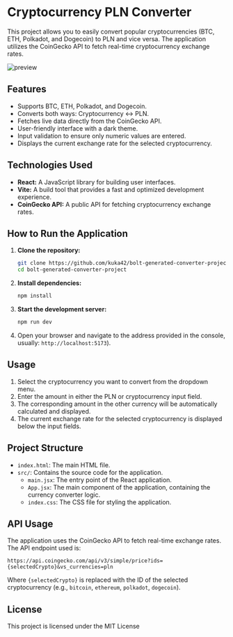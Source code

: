 # Cryptocurrency PLN Converter

This project allows you to easily convert popular cryptocurrencies (BTC, ETH, Polkadot, and Dogecoin) to PLN and vice versa. The application utilizes the CoinGecko API to fetch real-time cryptocurrency exchange rates.

![preview](https://repository-images.githubusercontent.com/903052632/34e00c51-0de3-4439-a57a-05ec893e7db6)

## Features

- Supports BTC, ETH, Polkadot, and Dogecoin.
- Converts both ways: Cryptocurrency ↔ PLN.
- Fetches live data directly from the CoinGecko API.
- User-friendly interface with a dark theme.
- Input validation to ensure only numeric values are entered.
- Displays the current exchange rate for the selected cryptocurrency.

## Technologies Used

- **React:** A JavaScript library for building user interfaces.
- **Vite:** A build tool that provides a fast and optimized development experience.
- **CoinGecko API:** A public API for fetching cryptocurrency exchange rates.

## How to Run the Application

1.  **Clone the repository:**
    ```bash
    git clone https://github.com/kuka42/bolt-generated-converter-project.git
    cd bolt-generated-converter-project
    ```

2.  **Install dependencies:**
    ```bash
    npm install
    ```

3.  **Start the development server:**
    ```bash
    npm run dev
    ```

4.  Open your browser and navigate to the address provided in the console, usually:
    `http://localhost:5173`).

## Usage

1.  Select the cryptocurrency you want to convert from the dropdown menu.
2.  Enter the amount in either the PLN or cryptocurrency input field.
3.  The corresponding amount in the other currency will be automatically calculated and displayed.
4.  The current exchange rate for the selected cryptocurrency is displayed below the input fields.

## Project Structure

-   `index.html`: The main HTML file.
-   `src/`: Contains the source code for the application.
    -   `main.jsx`: The entry point of the React application.
    -   `App.jsx`: The main component of the application, containing the currency converter logic.
    -   `index.css`: The CSS file for styling the application.

## API Usage

The application uses the CoinGecko API to fetch real-time exchange rates. The API endpoint used is:

`https://api.coingecko.com/api/v3/simple/price?ids={selectedCrypto}&vs_currencies=pln`

Where `{selectedCrypto}` is replaced with the ID of the selected cryptocurrency (e.g., `bitcoin`, `ethereum`, `polkadot`, `dogecoin`).

## License

This project is licensed under the MIT License
